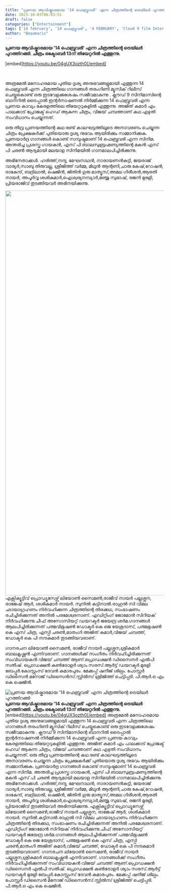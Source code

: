 ```yaml
---
title: "പ്രണയ ആവിഷ്കാരമായ '14 ഫെബ്രുവരി' എന്ന ചിത്രത്തിന്റെ ട്രെയിലർ പുറത്തിറങ്ങി"
date: 2023-10-03T06:03:51
draft: false
categories: ["Entertainment"]
tags: ['14 february', '14 ഫെബ്രുവരി', '4 FEBRUARY', 'Cloud 9 film International', 'Official Trailer', 'teaser', 'Trailer', 'Tripal International', 'Vijay Chambath']
author: "Beaumaris"
---
```


<strong>പ്രണയ ആവിഷ്കാരമായ '14 ഫെബ്രുവരി' എന്ന ചിത്രത്തിന്റെ ട്രെയിലർ പുറത്തിറങ്ങി. ചിത്രം ഒക്ടോബർ 13ന് തിയേറ്ററിൽ എത്തുന്നു.</strong>

[embed]https://youtu.be/04gUX3ozth0[/embed]

&nbsp;

അത്രമേൽ മനോഹരമായ പുതിയ ദൃശ്യ അനുഭവങ്ങളുമായി എത്തുന്ന 14 ഫെബ്രുവരി എന്ന ചിത്രത്തിലെ ഗാനങ്ങൾ തരംഗിണി മ്യൂസിക് റിലീസ് ചെയ്തുകൊണ്ട് ഒരു ഇടവേളക്കുശേഷം സജീവമാകുന്നു .
ക്ലൗഡ് 9 സിനിമാസിന്റെ ബാനറിൽ ട്രൈപ്പാൽ ഇന്റർനാഷണൽ നിർമ്മിക്കുന്ന 14 ഫെബ്രുവരി എന്ന പ്രണയ കാവ്യം കേരളത്തിലെ തിയേറ്ററുകളിൽ എത്തുന്നു. അജിത് കുമാർ എം പാലക്കാട് പ്രോജക്ട് ഹെഡ് ആകുന്ന ചിത്രം, വിജയ് ചമ്പത്താണ് കഥ എഴുതി സംവിധാനം ചെയ്യുന്നത്.

ഒരു തീവ്ര പ്രണയത്തിന്റെ കഥ രണ്ട് കാലഘട്ടത്തിലൂടെ അനാവരണം ചെയ്യുന്ന ചിത്രം പ്രേക്ഷകർക്ക് പുതിയൊരു ദൃശ്യ നുഭവം ആയിരിക്കും സമ്മാനിക്കുക. പ്രണയാർദ്ര ഗാനങ്ങൾ കൊണ്ട് സമ്പുഷ്ടമാണ് 14 ഫെബ്രുവരി എന്ന സിനിമ. അന്തരിച്ച പ്രശസ്ത ഗായകൻ, എസ് പി ബാലസുബ്രഹ്മണ്യത്തിന്റെ മകൻ എസ് പി ചരൺ ആദ്യമായി മലയാള സിനിമയിൽ ഗാനമാലപിച്ചിരിക്കുന്നു.

അഭിനേതാക്കൾ. ഹരിത്ത്,നന്ദു, മേഘനാഥൻ, നാരായണൻകുട്ടി, ജയരാജ് വാര്യർ,സാബു തിരുവല്ല, ശ്രീജിത്ത് വർമ്മ, മിഥുൻ ആന്റണി,ചാരു കേഷ്,റോഷൻ, രാകേന്ദ്, ബദ്രിലാൽ, ഷെജിൻ, ജിതിൻ ഗുരു മാത്യൂസ്,അമല ഗിരീശൻ,ആരതി നായർ, അപൂർവ്വ ശശികുമാർ,ഐശ്വര്യനമ്പ്യാർ,മഞ്ജു സുഭാഷ്, രജനി മുരളി, പ്രിയരാജിവ് തുടങ്ങിയവർ അഭിനയിക്കുന്നു.

<img class="size-full wp-image-423323 aligncenter" src="https://cdn.boolokam.com/articles/2023/10/qddqdd.jpg" alt="" width="1035" height="1280" />എക്സിക്യൂട്ടീവ് പ്രൊഡ്യൂസേഴ്സ് ലിയോൺ സൈമൺ,രാജീവ് നായർ പല്ലശ്ശന, രാജേഷ് ആർ, ശശികുമാർ നായർ. സുനിൽ കട്ടിനാൽ.രാഹുൽ സി വിമല ഛായാഗ്രഹണം നിർവഹിക്കുന്ന ചിത്രത്തിന്റെ തിരക്കഥ, സംഭാഷണം രചിച്ചിരിക്കുന്നത് അനിൽ പരമേശ്വരനാണ്. എഡിറ്റിംഗ് ജോമോൻ സിറിയക് നിർവഹിക്കുന്നു.ചീഫ് അസോസിയറ്റ് ഡയറക്ടർ ജയേന്ദ്ര ശർമ.ഗാനങ്ങൾ ആലപിച്ചിരിക്കുന്നത് പത്മവിഭൂഷൺ ഡോക്ടർ കെ ജെ യേശുദാസ്, പത്മഭൂഷൺ കെ എസ് ചിത്ര, എസ്പി ചരൺ,മാതംഗി അജിത് കുമാർ,വിജയ് ചമ്പത്ത്, ഡോക്ടർ കെ പി നന്ദകുമാർ തുടങ്ങിയവരാണ്.

ഗാനരചന ലിയോൺ സൈമൺ, രാജീവ് നായർ പല്ലശ്ശന,ശ്രീകുമാർ ബാലകൃഷ്ണൻ എന്നിവരാണ്. ഗാനങ്ങൾക്ക് സംഗീതം നിർവഹിച്ചിരിക്കുന്നത് സംവിധായകൻ വിജയ് ചമ്പത്ത് ആണ്.പ്രൊഡക്ഷൻ ഡിസൈനർ എൽപി സതീഷ്. പ്രൊഡക്ഷൻ കൺട്രോളർ ശ്യാം സരസ്.ആർട്ട് ഡയറക്ടർ മുരളി ബേപ്പൂർ.കോസ്റ്റുംസ് ദേവൻ കുമാരപുരം. മേക്കപ്പ് ഷനീജ് ശില്പം. പോസ്റ്റർ ഡിസൈൻ മനോജ് ഡിസൈൻസ്.സ്റ്റിൽസ് ശ്രീജിത്ത് ചെട്ടിപ്പടി. പി.ആർ.ഒ എം കെ ഷെജിൻ.


![പ്രണയ ആവിഷ്കാരമായ '14 ഫെബ്രുവരി' എന്ന ചിത്രത്തിന്റെ ട്രെയിലർ പുറത്തിറങ്ങി](https://cdn.boolokam.com/articles/2023/10/qddqdd.jpg)**പ്രണയ ആവിഷ്കാരമായ '14 ഫെബ്രുവരി' എന്ന ചിത്രത്തിന്റെ ട്രെയിലർ പുറത്തിറങ്ങി. ചിത്രം ഒക്ടോബർ 13ന് തിയേറ്ററിൽ എത്തുന്നു.** [embed]https://youtu.be/04gUX3ozth0[/embed] അത്രമേൽ മനോഹരമായ പുതിയ ദൃശ്യ അനുഭവങ്ങളുമായി എത്തുന്ന 14 ഫെബ്രുവരി എന്ന ചിത്രത്തിലെ ഗാനങ്ങൾ തരംഗിണി മ്യൂസിക് റിലീസ് ചെയ്തുകൊണ്ട് ഒരു ഇടവേളക്കുശേഷം സജീവമാകുന്നു . ക്ലൗഡ് 9 സിനിമാസിന്റെ ബാനറിൽ ട്രൈപ്പാൽ ഇന്റർനാഷണൽ നിർമ്മിക്കുന്ന 14 ഫെബ്രുവരി എന്ന പ്രണയ കാവ്യം കേരളത്തിലെ തിയേറ്ററുകളിൽ എത്തുന്നു. അജിത് കുമാർ എം പാലക്കാട് പ്രോജക്ട് ഹെഡ് ആകുന്ന ചിത്രം, വിജയ് ചമ്പത്താണ് കഥ എഴുതി സംവിധാനം ചെയ്യുന്നത്. ഒരു തീവ്ര പ്രണയത്തിന്റെ കഥ രണ്ട് കാലഘട്ടത്തിലൂടെ അനാവരണം ചെയ്യുന്ന ചിത്രം പ്രേക്ഷകർക്ക് പുതിയൊരു ദൃശ്യ നുഭവം ആയിരിക്കും സമ്മാനിക്കുക. പ്രണയാർദ്ര ഗാനങ്ങൾ കൊണ്ട് സമ്പുഷ്ടമാണ് 14 ഫെബ്രുവരി എന്ന സിനിമ. അന്തരിച്ച പ്രശസ്ത ഗായകൻ, എസ് പി ബാലസുബ്രഹ്മണ്യത്തിന്റെ മകൻ എസ് പി ചരൺ ആദ്യമായി മലയാള സിനിമയിൽ ഗാനമാലപിച്ചിരിക്കുന്നു. അഭിനേതാക്കൾ. ഹരിത്ത്,നന്ദു, മേഘനാഥൻ, നാരായണൻകുട്ടി, ജയരാജ് വാര്യർ,സാബു തിരുവല്ല, ശ്രീജിത്ത് വർമ്മ, മിഥുൻ ആന്റണി,ചാരു കേഷ്,റോഷൻ, രാകേന്ദ്, ബദ്രിലാൽ, ഷെജിൻ, ജിതിൻ ഗുരു മാത്യൂസ്,അമല ഗിരീശൻ,ആരതി നായർ, അപൂർവ്വ ശശികുമാർ,ഐശ്വര്യനമ്പ്യാർ,മഞ്ജു സുഭാഷ്, രജനി മുരളി, പ്രിയരാജിവ് തുടങ്ങിയവർ അഭിനയിക്കുന്നു. എക്സിക്യൂട്ടീവ് പ്രൊഡ്യൂസേഴ്സ് ലിയോൺ സൈമൺ,രാജീവ് നായർ പല്ലശ്ശന, രാജേഷ് ആർ, ശശികുമാർ നായർ. സുനിൽ കട്ടിനാൽ.രാഹുൽ സി വിമല ഛായാഗ്രഹണം നിർവഹിക്കുന്ന ചിത്രത്തിന്റെ തിരക്കഥ, സംഭാഷണം രചിച്ചിരിക്കുന്നത് അനിൽ പരമേശ്വരനാണ്. എഡിറ്റിംഗ് ജോമോൻ സിറിയക് നിർവഹിക്കുന്നു.ചീഫ് അസോസിയറ്റ് ഡയറക്ടർ ജയേന്ദ്ര ശർമ.ഗാനങ്ങൾ ആലപിച്ചിരിക്കുന്നത് പത്മവിഭൂഷൺ ഡോക്ടർ കെ ജെ യേശുദാസ്, പത്മഭൂഷൺ കെ എസ് ചിത്ര, എസ്പി ചരൺ,മാതംഗി അജിത് കുമാർ,വിജയ് ചമ്പത്ത്, ഡോക്ടർ കെ പി നന്ദകുമാർ തുടങ്ങിയവരാണ്. ഗാനരചന ലിയോൺ സൈമൺ, രാജീവ് നായർ പല്ലശ്ശന,ശ്രീകുമാർ ബാലകൃഷ്ണൻ എന്നിവരാണ്. ഗാനങ്ങൾക്ക് സംഗീതം നിർവഹിച്ചിരിക്കുന്നത് സംവിധായകൻ വിജയ് ചമ്പത്ത് ആണ്.പ്രൊഡക്ഷൻ ഡിസൈനർ എൽപി സതീഷ്. പ്രൊഡക്ഷൻ കൺട്രോളർ ശ്യാം സരസ്.ആർട്ട് ഡയറക്ടർ മുരളി ബേപ്പൂർ.കോസ്റ്റുംസ് ദേവൻ കുമാരപുരം. മേക്കപ്പ് ഷനീജ് ശില്പം. പോസ്റ്റർ ഡിസൈൻ മനോജ് ഡിസൈൻസ്.സ്റ്റിൽസ് ശ്രീജിത്ത് ചെട്ടിപ്പടി. പി.ആർ.ഒ എം കെ ഷെജിൻ.
